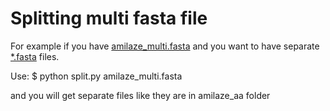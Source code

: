 Splitting multi fasta file
==========================

For example if you have [amilaze_multi.fasta](amilaze_multi.fasta) and you want to have separate [*.fasta](bioinformatic_documentation/tree/master/amilaze_aa) files.

Use:
$ python split.py amilaze_multi.fasta

and you will get separate files like they are in amilaze_aa folder
